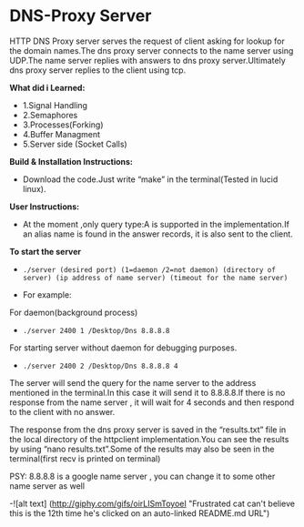 # DNS-Proxy Server

HTTP DNS Proxy server serves the request of client asking for lookup for the domain names.The dns proxy server connects to the name server using UDP.The name server replies with answers to dns proxy server.Ultimately dns proxy server replies to the client using tcp.

 **What did i Learned:** 
* 1.Signal Handling
* 2.Semaphores
* 3.Processes(Forking)
* 4.Buffer Managment
* 5.Server side (Socket Calls)


**Build & Installation Instructions:**

* Download the code.Just write “make” in the terminal(Tested in lucid linux).


**User Instructions:**

* At the moment ,only query type:A is supported in the implementation.If an alias name is found in the
answer records, it is also sent to the client.

**To start the server**
 
* `./server (desired port) (1=daemon /2=not daemon) (directory of server) (ip address of name server) (timeout for the name server)`


* For example:

For daemon(background process)
* `./server 2400 1 /Desktop/Dns 8.8.8.8`

For starting server without daemon for debugging purposes.
* `./server 2400 2 /Desktop/Dns 8.8.8.8 4`

The server will send the query for the name server to the address mentioned in the terminal.In this case
it will send it to 8.8.8.8.If there is no response from the name server , it will wait for 4 seconds and then
respond to the client with no answer.

The response from the dns proxy server is saved in the “results.txt” file in the local directory of the httpclient implementation.You can see the results by using “nano results.txt”.Some of the results may also be seen in the terminal(first recv is printed on terminal)

PSY: 8.8.8.8 is a google name server , you can change it to some other name server as well

-![alt text] (http://giphy.com/gifs/oirLISmToyoeI "Frustrated cat can't believe this is the 12th time he's clicked on an auto-linked README.md URL")
